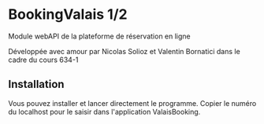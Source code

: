 # BookingValais 1/2

Module webAPI de la plateforme de réservation en ligne

Développée avec amour par Nicolas Solioz et Valentin Bornatici dans le cadre du cours 634-1

## Installation 

Vous pouvez installer et lancer directement le programme. Copier le numéro du localhost pour le saisir dans l'application ValaisBooking.

  

